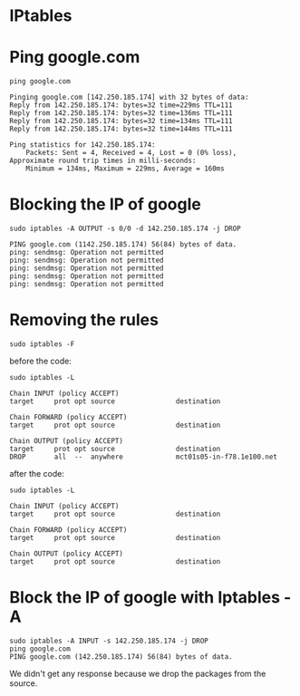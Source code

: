 # **IPtables**

# Ping google.com
```
ping google.com

Pinging google.com [142.250.185.174] with 32 bytes of data:
Reply from 142.250.185.174: bytes=32 time=229ms TTL=111
Reply from 142.250.185.174: bytes=32 time=136ms TTL=111
Reply from 142.250.185.174: bytes=32 time=134ms TTL=111
Reply from 142.250.185.174: bytes=32 time=144ms TTL=111

Ping statistics for 142.250.185.174:
    Packets: Sent = 4, Received = 4, Lost = 0 (0% loss),
Approximate round trip times in milli-seconds:
    Minimum = 134ms, Maximum = 229ms, Average = 160ms
```

# Blocking the IP of google
```
sudo iptables -A OUTPUT -s 0/0 -d 142.250.185.174 -j DROP

PING google.com (1142.250.185.174) 56(84) bytes of data.
ping: sendmsg: Operation not permitted
ping: sendmsg: Operation not permitted
ping: sendmsg: Operation not permitted
ping: sendmsg: Operation not permitted
ping: sendmsg: Operation not permitted
```
# Removing the rules
```
sudo iptables -F
```
before the code:
```
sudo iptables -L

Chain INPUT (policy ACCEPT)
target     prot opt source               destination         

Chain FORWARD (policy ACCEPT)
target     prot opt source               destination         

Chain OUTPUT (policy ACCEPT)
target     prot opt source               destination         
DROP       all  --  anywhere             mct01s05-in-f78.1e100.net 
```
after the code:
```
sudo iptables -L

Chain INPUT (policy ACCEPT)
target     prot opt source               destination         

Chain FORWARD (policy ACCEPT)
target     prot opt source               destination         

Chain OUTPUT (policy ACCEPT)
target     prot opt source               destination
```

# Block the IP of google with Iptables -A
```
sudo iptables -A INPUT -s 142.250.185.174 -j DROP
ping google.com
PING google.com (142.250.185.174) 56(84) bytes of data.
```
We didn't get any response because we drop the packages from the source.
